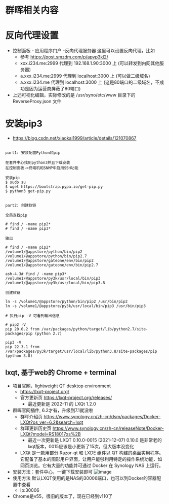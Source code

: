 # 群晖相关内容

# 反向代理设置
- 控制面板 - 应用程序门户 -反向代理服务器 这里可以设置反向代理，比如
  - 参考 https://post.smzdm.com/p/apvp3kl2/
  - xxx.i234.me:2999 代理到 192.168.1.90:3000 上 (可以转发到内网其他服务器)
  - a.xxx.i234.me:2999 代理到 localhost:3000 上 (可以做二级域名)
  - a.xxx.i234.me 代理到 localhost:3000 上 (这是80端口的二级域名，不成功是因为运营商屏蔽了80端口)
- 上述可视化编辑，实际修改的是 /usr/syno/etc/www 目录下的 ReverseProxy.json 文件

# 安装pip3
- https://blog.csdn.net/xiaokai1999/article/details/121070867


```shell

part1: 安装配置Python和pip

在套件中心找到python3并且下载安装
在控制面板->终端机和SNMP中启用SSH功能

安装pip
$ sudo su
$ wget https://bootstrap.pypa.io/get-pip.py
$ python3 get-pip.py


part2: 创建软链

全局查找pip

# find / -name pip2*
# find / -name pip3*

输出

# find / -name pip2*
/volume1/@appstore/python/bin/pip2
/volume1/@appstore/python/bin/pip2.7
/volume1/@appstore/gateone/env/bin/pip2
/volume1/@appstore/gateone/env/bin/pip2.7

ash-4.3# find / -name pip3*
/volume1/@appstore/py3k/usr/local/bin/pip3
/volume1/@appstore/py3k/usr/local/bin/pip3.8

创建软链

ln -s /volume1/@appstore/python/bin/pip2 /usr/bin/pip2
ln -s /volume1/@appstore/py3k/usr/local/bin/pip3 /usr/bin/pip3

# 执行pip -V 可看到输出信息

# pip2 -V
pip 20.0.2 from /var/packages/python/target/lib/python2.7/site-packages/pip (python 2.7)

pip3 -V
pip 22.3.1 from /var/packages/py3k/target/usr/local/lib/python3.8/site-packages/pip (python 3.8)
```

## lxqt, 基于web的 Chrome + terminal
- 项目官网，lightweight QT desktop environment
  - https://lxqt-project.org/
  - 官方更新页 https://lxqt-project.org/releases/
    - 最近更新是 2022-11 的 LXQt 1.2.0
- 群晖官网插件, 6.2才有，升级到7.1就没啦
  - 群晖介绍页 https://www.synology.cn/zh-cn/dsm/packages/Docker-LXQt?os_ver=6.2&search=lxqt
  - 群晖更新历史页 https://www.synology.cn/zh-cn/releaseNote/Docker-LXQt?model=RS18017xs%2B
    - 最近一次更新是 LXQT 0.10.0-0015 (2021-12-07) 0.10.0 是非常老的lxqt版本，0015应该是小更新了15次，但大版本没变化
  - LXQt 是一款用部分 Razor-qt 和 LXDE 组件以 QT 构建的桌面实用程序。它配备了基本的图形用户界面，让用户能够利用特定的操作系统功能，如网页浏览。它有大量的功能并可通过 Docker 在 Synology NAS 上运行。
- 安装方法：套件中心，一键下载安装即可
![image](https://user-images.githubusercontent.com/1109198/226795469-1219fc36-e3be-490f-bd2a-0174beba94c8.png)
- 使用方法 默认LXQT使用的是NAS的30006端口，也可以到Docker的容器配置中查看
  - ip:30006
- Chrome是v55，很旧的版本了，现在已经到v110了

